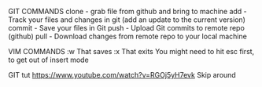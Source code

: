 
GIT COMMANDS
    clone - grab file from github and bring to machine
    add - Track your files and changes in git (add an update to the current version)
    commit - Save your files in Git
    push - Upload Git commits to remote repo (github)
    pull - Download changes from remote repo to your local machine

VIM COMMANDS
    :w
        That saves
    :x
        That exits
    You might need to hit esc first, to get out of insert mode

GIT tut https://www.youtube.com/watch?v=RGOj5yH7evk
Skip around